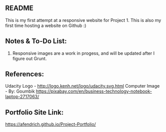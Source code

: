## README

This is my first attempt at a responsive website for Project 1.  This is also my first time hosting a website on Github :)  

## Notes & To-Do List:
1. Responsive images are a work in progess, and will be updated after I figure out Grunt.

## References:
Udacity Logo -  http://logo.kenh.net/logo/udacity.svg.html
Computer Image - By: Goumbik https://pixabay.com/en/business-technology-notebook-laptop-2717063/

## Portfolio Site Link:
https://afendrich.github.io/Project-Portfolio/
